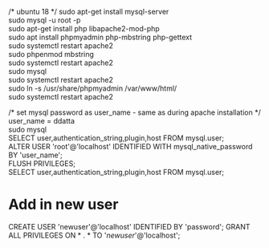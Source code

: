 /* ubuntu 18 */
sudo apt-get install mysql-server   
sudo mysql -u root -p   
sudo apt-get install php libapache2-mod-php   
sudo apt install phpmyadmin php-mbstring php-gettext    
sudo systemctl restart apache2    
sudo phpenmod mbstring    
sudo systemctl restart apache2    
sudo mysql    
sudo systemctl restart apache2    
sudo ln -s /usr/share/phpmyadmin /var/www/html/   
sudo systemctl restart apache2        

/* set mysql password as user_name - same as during apache installation */ user_name = ddatta       
sudo mysql        
SELECT user,authentication_string,plugin,host FROM mysql.user;        
ALTER USER 'root'@'localhost' IDENTIFIED WITH mysql_native_password BY 'user_name';       
FLUSH PRIVILEGES;       
SELECT user,authentication_string,plugin,host FROM mysql.user;      

#  Add in new user
CREATE USER 'newuser'@'localhost' IDENTIFIED BY 'password'; 
GRANT ALL PRIVILEGES ON * . * TO '_newuser_'@'localhost';
